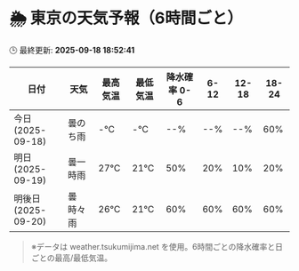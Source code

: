 # 🌦️ 東京の天気予報（6時間ごと）

🕒 最終更新: **2025-09-18 18:52:41**

| 日付 | 天気 | 最高気温 | 最低気温 | 降水確率 0-6 | 6-12 | 12-18 | 18-24 |
|------|------|----------|----------|------------|------|------|------|
| 今日 (2025-09-18) | 曇のち雨 | -℃ | -℃ | --% | --% | --% | 60% |
| 明日 (2025-09-19) | 曇一時雨 | 27℃ | 21℃ | 50% | 20% | 10% | 20% |
| 明後日 (2025-09-20) | 曇時々雨 | 26℃ | 21℃ | 60% | 60% | 60% | 60% |

> ※データは weather.tsukumijima.net を使用。6時間ごとの降水確率と日ごとの最高/最低気温。